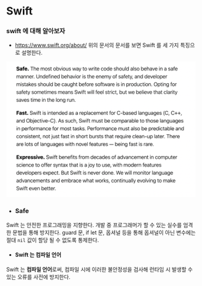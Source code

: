# Swift

### swift 에 대해 알아보자

- https://www.swift.org/about/
위의 문서의 문서를 보면 Swift 를 세 가지 특징으로 설명한다.
<img src="../../../Image/Swift언어적특징.png">

- ### Safe
Swift 는 안전한 프로그래밍을 지향한다. 개발 중 프로그래머가 할 수 있는 실수를 엄격한 문법을 통해 방지한다.
 guard 문, if let 문, 옵셔널 등을 통해 옵셔널이 아닌 변수에는 절대 ```nil``` 값이 할당 될 수 없도록 통제한다.

 - #### Swift 는 컴파일 언어
 Swift 는 **컴파일 언어**로써, 컴파일 시에 이러한 불안정성을 검사해 런타임 시 발생할 수 있는 오류를 사전에 방지한다.
